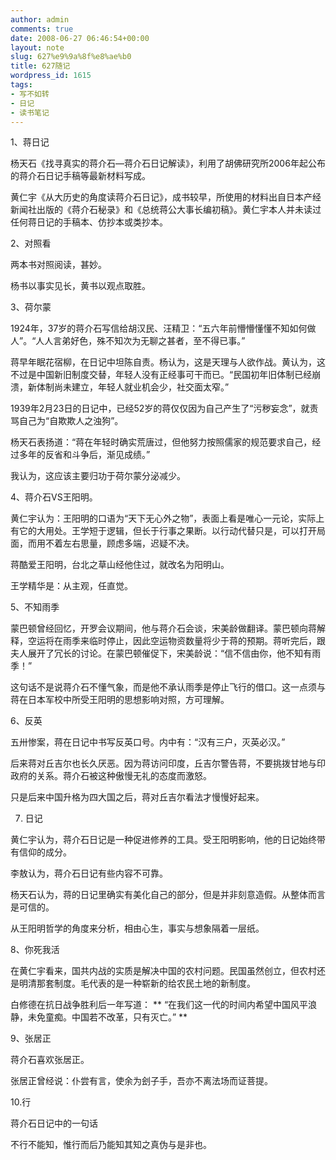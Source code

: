 ```yaml
---
author: admin
comments: true
date: 2008-06-27 06:46:54+00:00
layout: note
slug: 627%e9%9a%8f%e8%ae%b0
title: 627随记
wordpress_id: 1615
tags:
- 写不如转
- 日记
- 读书笔记
---
```


1、蒋日记

杨天石《找寻真实的蒋介石—蒋介石日记解读》，利用了胡佛研究所2006年起公布的蒋介石日记手稿等最新材料写成。

黄仁宇《从大历史的角度读蒋介石日记》，成书较早，所使用的材料出自日本产经新闻社出版的《蒋介石秘录》和《总统蒋公大事长编初稿》。黄仁宇本人并未读过任何蒋日记的手稿本、仿抄本或类抄本。

2、对照看

两本书对照阅读，甚妙。

杨书以事实见长，黄书以观点取胜。

3、荷尔蒙

1924年，37岁的蒋介石写信给胡汉民、汪精卫：“五六年前懵懵懂懂不知如何做人”。“人人言弟好色，殊不知次为无聊之甚者，至不得已事。”

蒋早年眠花宿柳，在日记中坦陈自责。杨认为，这是天理与人欲作战。黄认为，这不过是中国新旧制度交替，年轻人没有正经事可干而已。“民国初年旧体制已经崩溃，新体制尚未建立，年轻人就业机会少，社交面太窄。”

1939年2月23日的日记中，已经52岁的蒋仅仅因为自己产生了“污秽妄念”，就责骂自己为“自欺欺人之浊狗”。

杨天石表扬道：“蒋在年轻时确实荒唐过，但他努力按照儒家的规范要求自己，经过多年的反省和斗争后，渐见成绩。”

我认为，这应该主要归功于荷尔蒙分泌减少。

4、蒋介石VS王阳明。

黄仁宇认为：王阳明的口语为“天下无心外之物”，表面上看是唯心一元论，实际上有它的大用处。王学短于逻辑，但长于行事之果断。以行动代替只是，可以打开局面，而用不着左右思量，顾虑多端，迟疑不决。

蒋酷爱王阳明，台北之草山经他住过，就改名为阳明山。

王学精华是：从主观，任直觉。

5、不知雨季

蒙巴顿曾经回忆，开罗会议期间，他与蒋介石会谈，宋美龄做翻译。蒙巴顿向蒋解释，空运将在雨季来临时停止，因此空运物资数量将少于蒋的预期。蒋听完后，跟夫人展开了冗长的讨论。在蒙巴顿催促下，宋美龄说：“信不信由你，他不知有雨季！”

这句话不是说蒋介石不懂气象，而是他不承认雨季是停止飞行的借口。这一点须与蒋在日本军校中所受王阳明的思想影响对照，方可理解。

6、反英

五卅惨案，蒋在日记中书写反英口号。内中有：“汉有三户，灭英必汉。”

后来蒋对丘吉尔也长久厌恶。因为蒋访问印度，丘吉尔警告蒋，不要挑拨甘地与印政府的关系。蒋介石被这种傲慢无礼的态度而激怒。

只是后来中国升格为四大国之后，蒋对丘吉尔看法才慢慢好起来。

7. 日记

黄仁宇认为，蒋介石日记是一种促进修养的工具。受王阳明影响，他的日记始终带有信仰的成分。

李敖认为，蒋介石日记有些内容不可靠。

杨天石认为，蒋的日记里确实有美化自己的部分，但是并非刻意造假。从整体而言是可信的。

从王阳明哲学的角度来分析，相由心生，事实与想象隔着一层纸。

8、你死我活

在黄仁宇看来，国共内战的实质是解决中国的农村问题。民国虽然创立，但农村还是明清那套制度。毛代表的是一种崭新的给农民土地的新制度。

白修德在抗日战争胜利后一年写道：
**
“在我们这一代的时间内希望中国风平浪静，未免童痴。中国若不改革，只有灭亡。”
**

9、张居正

蒋介石喜欢张居正。

张居正曾经说：仆尝有言，使余为刽子手，吾亦不离法场而证菩提。

10.行

蒋介石日记中的一句话

不行不能知，惟行而后乃能知其知之真伪与是非也。

